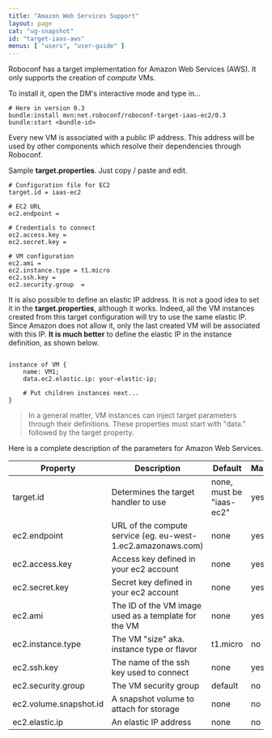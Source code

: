 ```yaml
---
title: "Amazon Web Services Support"
layout: page
cat: "ug-snapshot"
id: "target-iaas-aws"
menus: [ "users", "user-guide" ]
---
```


Roboconf has a target implementation for Amazon Web Services (AWS).
It only supports the creation of *compute* VMs.

To install it, open the DM's interactive mode and type in...

```properties
# Here in version 0.3
bundle:install mvn:net.roboconf/roboconf-target-iaas-ec2/0.3
bundle:start <bundle-id>
```

Every new VM is associated with a public IP address.
This address will be used by other components which resolve their dependencies through Roboconf.

Sample **target.properties**.
Just copy / paste and edit.

```properties
# Configuration file for EC2
target.id = iaas-ec2

# EC2 URL
ec2.endpoint =

# Credentials to connect
ec2.access.key =
ec2.secret.key =

# VM configuration
ec2.ami	=
ec2.instance.type = t1.micro
ec2.ssh.key =
ec2.security.group	=
```

It is also possible to define an elastic IP address.
It is not a good idea to set it in the **target.properties**, although it works.
Indeed, all the VM instances created from this target configuration will try to use the same elastic IP.
Since Amazon does not allow it, only the last created VM will be associated with this IP.
**It is much better** to define the elastic IP in the instance definition, as shown below.

<pre><code class="language-roboconf">
instance of VM {
	name: VM1;
	data.ec2.elastic.ip: your-elastic-ip;

	# Put children instances next...
}
</code></pre>

> In a general matter, VM instances can inject target parameters through their definitions.
> These properties must start with "data." followed by the target property.

Here is a complete description of the parameters for Amazon Web Services.

| Property | Description | Default | Mandatory
| --- | --- | --- | --- |
| target.id | Determines the target handler to use | none, must be "iaas-ec2" | yes |
| ec2.endpoint | URL of the compute service (eg. eu-west-1.ec2.amazonaws.com)  | none | yes |
| ec2.access.key | Access key defined in your ec2 account | none | yes |
| ec2.secret.key | Secret key defined in your ec2 account | none | yes |
| ec2.ami | The ID of the VM image used as a template for the VM | none | yes |
| ec2.instance.type | The VM "size" aka. instance type or flavor | t1.micro | no |
| ec2.ssh.key | The name of the ssh key used to connect | none | yes |
| ec2.security.group | The VM security group | default | no |
| ec2.volume.snapshot.id | A snapshot volume to attach for storage | none | no |
| ec2.elastic.ip | An elastic IP address | none | no |
